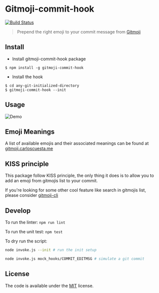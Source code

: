 # Gitmoji-commit-hook

[![Build Status](https://travis-ci.org/tjoskar/gitmoji-commit-hook.svg?branch=master)](https://travis-ci.org/tjoskar/gitmoji-commit-hook)

> Prepend the right emoji to your commit message from [Gitmoji](https://github.com/carloscuesta/gitmoji)

## Install

- Install gitmoji-commit-hook package

```
$ npm install -g gitmoji-commit-hook
```

- Install the hook

```
$ cd any-git-initialized-directory
$ gitmoji-commit-hook --init
```

## Usage

![Demo](https://github.com/tjoskar/gitmoji-commit-hook/blob/master/demo.gif?raw=true)

## Emoji Meanings

A list of available emojis and their associated meanings can be found at [gitmoji.carloscuesta.me](https://gitmoji.carloscuesta.me/)

## KISS principle

This package follow KISS principle, the only thing it does is to allow you
to add an emoji from gitmojis list to your commit.

If you're looking for some other cool feature like search in gitmojis list,
please consider [gitmoji-cli](https://github.com/carloscuesta/gitmoji-cli)

## Develop

To run the linter: `npm run lint`

To run the unit test: `npm test`

To dry run the script:
```bash
node invoke.js --init # run the init setup

node invoke.js mock_hooks/COMMIT_EDITMSG # simulate a git commit
```

## License

The code is available under the [MIT](https://github.com/tjoskar/gitmoji-commit-hook/blob/master/LICENSE) license.
